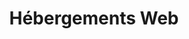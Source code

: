 ---
title: Hébergements Web
slug: hosting
sections: Premiers pas, Configuration de l'hébergement, Tutoriels, CMS, FTP et SSH, SSL, Bases de données, Web Cloud Databases, PHP, Optimiser son site, Diagnostic, Tâches automatisées (CRON), Réécriture et authentification, Anciennes offres
order: 02 
---